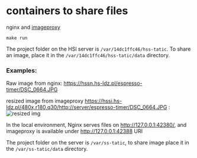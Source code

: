 # containers to share files

nginx and [imageproxy](https://github.com/willnorris/imageproxy)

```
make run
```

The project folder on the HSl server is `/var/14dc1ffc46/hss-tatic`. To share an image, place it in the `/var/14dc1ffc46/hss-tatic/data` directory.

### Examples:

Raw image from nginx: https://hssn.hs-ldz.pl/espresso-timer/DSC_0664.JPG

resized image from imageproxy https://hssi.hs-ldz.pl/480x,r180,q30/http://server/espresso-timer/DSC_0664.JPG :
![resized img](https://hssi.hs-ldz.pl/480x,r180,q30/http://server/espresso-timer/DSC_0664.JPG)

In the local environment, Nginx serves files on http://127.0.0.1:42380/, and imageproxy is available under http://127.0.0.1:42388 URI

The project folder on the  server is `/var/ss-tatic`, to share image place it in the `/var/ss-tatic/data` directory.

